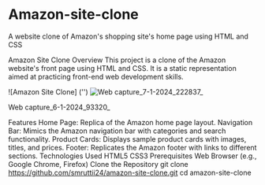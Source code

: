 # Amazon-site-clone
A website clone of Amazon's shopping site's home page using HTML and CSS

Amazon Site Clone
Overview
This project is a clone of the Amazon website's front page using HTML and CSS. It is a static representation aimed at practicing front-end web development skills.

![Amazon Site Clone] ('')
![Web capture_7-1-2024_222837_](https://github.com/Smruttii24/Amazon-site-clone/assets/147795649/34a23f31-129b-46d3-938c-bffe0645149b)

Web capture_6-1-2024_93320_

Features
Home Page: Replica of the Amazon home page layout.
Navigation Bar: Mimics the Amazon navigation bar with categories and search functionality.
Product Cards: Displays sample product cards with images, titles, and prices.
Footer: Replicates the Amazon footer with links to different sections.
Technologies Used
HTML5
CSS3
Prerequisites
Web Browser (e.g., Google Chrome, Firefox)
Clone the Repository
git clone https://github.com/smruttii24/amazon-site-clone.git
cd amazon-site-clone
